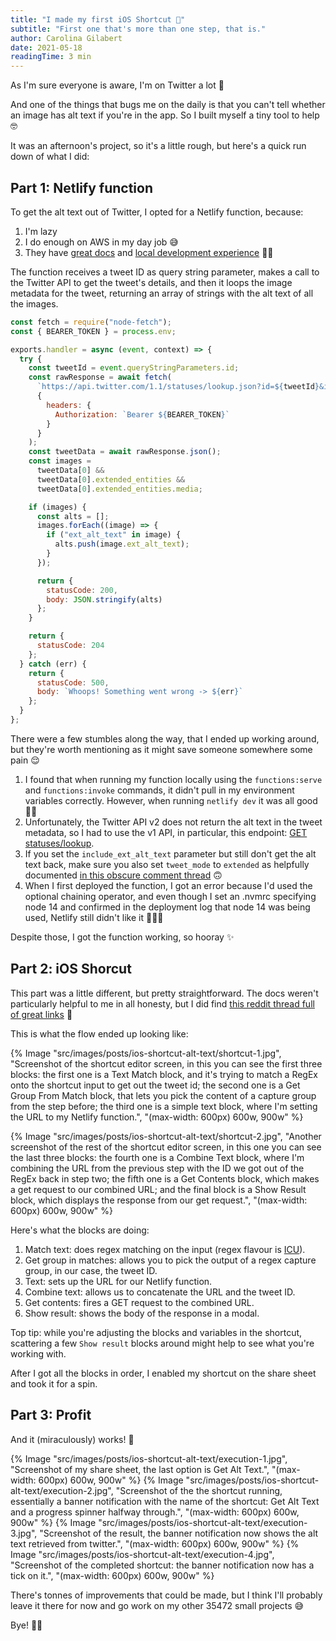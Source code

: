 ```yaml
---
title: "I made my first iOS Shortcut 🎉"
subtitle: "First one that's more than one step, that is."
author: Carolina Gilabert
date: 2021-05-18
readingTime: 3 min
---
```


As I'm sure everyone is aware, I'm on Twitter a lot 👀

And one of the things that bugs me on the daily is that you can't tell whether an image has alt text if you're in the app. So I built myself a tiny tool to help 🤓

It was an afternoon's project, so it's a little rough, but here's a quick run down of what I did:

## Part 1: Netlify function

To get the alt text out of Twitter, I opted for a Netlify function, because:

1. I'm lazy
2. I do enough on AWS in my day job 😅
3. They have [great docs](https://functions.netlify.com/) and [local development experience](https://docs.netlify.com/cli/get-started/) 🙌🏼

The function receives a tweet ID as query string parameter, makes a call to the Twitter API to get the tweet's details, and then it loops the image metadata for the tweet, returning an array of strings with the alt text of all the images.

```js
const fetch = require("node-fetch");
const { BEARER_TOKEN } = process.env;

exports.handler = async (event, context) => {
  try {
    const tweetId = event.queryStringParameters.id;
    const rawResponse = await fetch(
      `https://api.twitter.com/1.1/statuses/lookup.json?id=${tweetId}&include_ext_alt_text=true&trim_user=true&tweet_mode=extended`,
      {
        headers: {
          Authorization: `Bearer ${BEARER_TOKEN}`
        }
      }
    );
    const tweetData = await rawResponse.json();
    const images =
      tweetData[0] &&
      tweetData[0].extended_entities &&
      tweetData[0].extended_entities.media;

    if (images) {
      const alts = [];
      images.forEach((image) => {
        if ("ext_alt_text" in image) {
          alts.push(image.ext_alt_text);
        }
      });

      return {
        statusCode: 200,
        body: JSON.stringify(alts)
      };
    }

    return {
      statusCode: 204
    };
  } catch (err) {
    return {
      statusCode: 500,
      body: `Whoops! Something went wrong -> ${err}`
    };
  }
};
```

There were a few stumbles along the way, that I ended up working around, but they're worth mentioning as it might save someone somewhere some pain 😌

1. I found that when running my function locally using the `functions:serve` and `functions:invoke` commands, it didn't pull in my environment variables correctly. However, when running `netlify dev` it was all good ✌🏼
2. Unfortunately, the Twitter API v2 does not return the alt text in the tweet metadata, so I had to use the v1 API, in particular, this endpoint: [GET statuses/lookup](https://developer.twitter.com/en/docs/twitter-api/v1/tweets/post-and-engage/api-reference/get-statuses-lookup).
3. If you set the `include_ext_alt_text` parameter but still don't get the alt text back, make sure you also set `tweet_mode` to `extended` as helpfully documented [in this obscure comment thread](https://twittercommunity.com/t/retrieve-alt-text-with-api-v2/147267/12) 🙃
4. When I first deployed the function, I got an error because I'd used the optional chaining operator, and even though I set an .nvmrc specifying node 14 and confirmed in the deployment log that node 14 was being used, Netlify still didn't like it 🤷🏼‍♀️

Despite those, I got the function working, so hooray ✨

## Part 2: iOS Shorcut

This part was a little different, but pretty straightforward. The docs weren't particularly helpful to me in all honesty, but I did find [this reddit thread full of great links](https://www.reddit.com/r/shortcuts/comments/gzjgbr/list_of_helpful_links_for_shortcuts_information/) 🎉

This is what the flow ended up looking like:

{% Image "src/images/posts/ios-shortcut-alt-text/shortcut-1.jpg", "Screenshot of the shortcut editor screen, in this you can see the first three blocks: the first one is a Text Match block, and it's trying to match a RegEx onto the shortcut input to get out the tweet id; the second one is a Get Group From Match block, that lets you pick the content of a capture group from the step before; the third one is a simple text block, where I'm setting the URL to my Netlify function.", "(max-width: 600px) 600w, 900w" %}

{% Image "src/images/posts/ios-shortcut-alt-text/shortcut-2.jpg", "Another screenshot of the rest of the shortcut editor screen, in this one you can see the last three blocks: the fourth one is a Combine Text block, where I'm combining the URL from the previous step with the ID we got out of the RegEx back in step two; the fifth one is a Get Contents block, which makes a get request to our combined URL; and the final block is a Show Result block, which displays the response from our get request.", "(max-width: 600px) 600w, 900w" %}

Here's what the blocks are doing:

1. Match text: does regex matching on the input (regex flavour is [ICU](http://userguide.icu-project.org/strings/regexp)).
2. Get group in matches: allows you to pick the output of a regex capture group, in our case, the tweet ID.
3. Text: sets up the URL for our Netlify function.
4. Combine text: allows us to concatenate the URL and the tweet ID.
5. Get contents: fires a GET request to the combined URL.
6. Show result: shows the body of the response in a modal.

Top tip: while you're adjusting the blocks and variables in the shortcut, scattering a few `Show result` blocks around might help to see what you're working with.

After I got all the blocks in order, I enabled my shortcut on the share sheet and took it for a spin.

## Part 3: Profit

And it (miraculously) works! 🎉

{% Image "src/images/posts/ios-shortcut-alt-text/execution-1.jpg", "Screenshot of my share sheet, the last option is Get Alt Text.", "(max-width: 600px) 600w, 900w" %}
{% Image "src/images/posts/ios-shortcut-alt-text/execution-2.jpg", "Screenshot of the the shortcut running, essentially a banner notification with the name of the shortcut: Get Alt Text and a progress spinner halfway through.", "(max-width: 600px) 600w, 900w" %}
{% Image "src/images/posts/ios-shortcut-alt-text/execution-3.jpg", "Screenshot of the result, the banner notification now shows the alt text retrieved from twitter.", "(max-width: 600px) 600w, 900w" %}
{% Image "src/images/posts/ios-shortcut-alt-text/execution-4.jpg", "Screenshot of the completed shortcut: the banner notification now has a tick on it.", "(max-width: 600px) 600w, 900w" %}

There's tonnes of improvements that could be made, but I think I'll probably leave it there for now and go work on my other 35472 small projects 😅

Bye! 👋🏼
